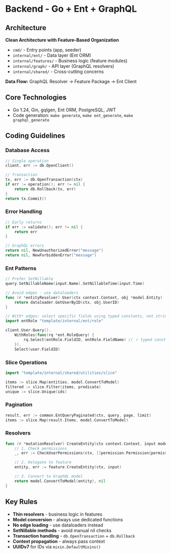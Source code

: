 # Backend - Go + Ent + GraphQL

## Architecture

**Clean Architecture with Feature-Based Organization**
- `cmd/` - Entry points (app, seeder)
- `internal/ent/` - Data layer (Ent ORM)
- `internal/features/` - Business logic (feature modules)
- `internal/graph/` - API layer (GraphQL resolvers)
- `internal/shared/` - Cross-cutting concerns

**Data Flow:** GraphQL Resolver → Feature Package → Ent Client

## Core Technologies

- Go 1.24, Gin, gqlgen, Ent ORM, PostgreSQL, JWT
- Code generation: `make generate`, `make ent_generate`, `make graphql_generate`

## Coding Guidelines

### Database Access

```go
// Single operation
client, err := db.OpenClient()

// Transaction
tx, err := db.OpenTransaction(ctx)
if err := operation(); err != nil {
    return db.Rollback(tx, err)
}
return tx.Commit()
```

### Error Handling

```go
// Early returns
if err := validate(); err != nil {
    return err
}

// GraphQL errors
return nil, NewUnauthorizedError("message")
return nil, NewForbiddenError("message")
```

### Ent Patterns

```go
// Prefer SetNillable
query.SetNillableName(input.Name).SetNillableTime(input.Time)

// Avoid edges - use dataloaders
func (r *entityResolver) User(ctx context.Context, obj *model.Entity) (*model.User, error) {
    return dataloader.GetUserByID(ctx, obj.UserID)
}

// With* edges: select specific fields using typed constants, not strings
import entRole "template/internal/ent/role"

client.User.Query().
    WithRoles(func(rq *ent.RoleQuery) {
        rq.Select(entRole.FieldID, entRole.FieldName) // ✓ typed constants
    }).
    Select(user.FieldID)
```

### Slice Operations

```go
import "template/internal/shared/utilities/slice"

items := slice.Map(entities, model.ConvertToModel)
filtered := slice.Filter(items, predicate)
unique := slice.Unique(ids)
```

### Pagination

```go
result, err := common.EntQueryPaginated(ctx, query, page, limit)
items := slice.Map(result.Items, model.ConvertToModel)
```

### Resolvers

```go
func (r *mutationResolver) CreateEntity(ctx context.Context, input model.Input) (*model.Entity, error) {
    // 1. Check permissions
    _, err := CheckUserPermissions(ctx, []permission.Permission{permission.EntityCreate})

    // 2. Delegate to feature
    entity, err := feature.CreateEntity(ctx, input)

    // 3. Convert to GraphQL model
    return model.ConvertToModel(entity), nil
}
```

## Key Rules

- **Thin resolvers** - business logic in features
- **Model conversion** - always use dedicated functions
- **No edge loading** - use dataloaders instead
- **SetNillable methods** - avoid manual nil checks
- **Transaction handling** - `db.OpenTransaction` + `db.Rollback`
- **Context propagation** - always pass context
- **UUIDv7** for IDs via `mixin.DefaultMixins()`
